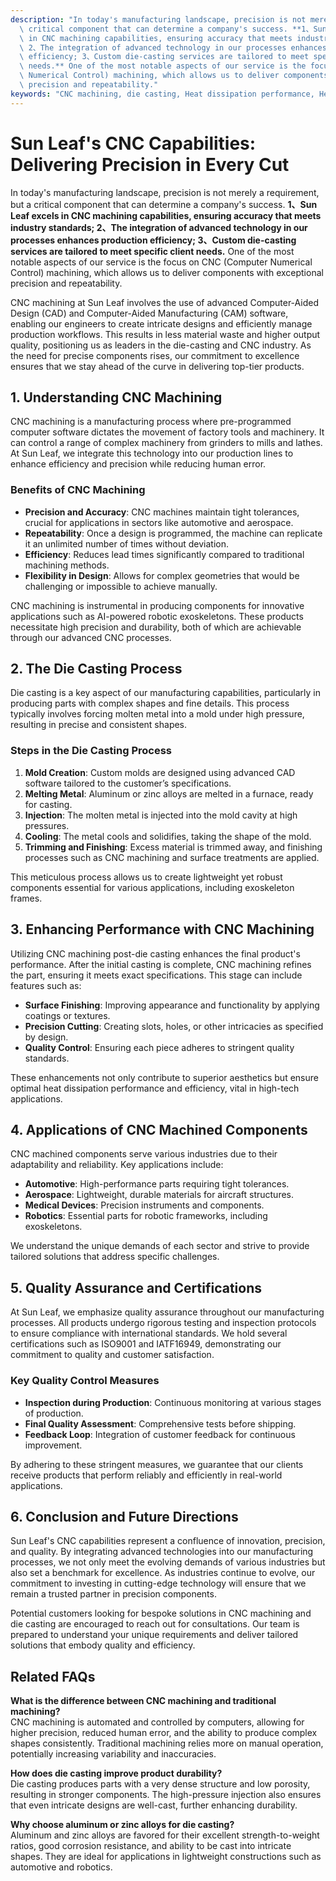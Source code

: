 ```yaml
---
description: "In today's manufacturing landscape, precision is not merely a requirement, but a\
  \ critical component that can determine a company's success. **1、Sun Leaf excels\
  \ in CNC machining capabilities, ensuring accuracy that meets industry standards;\
  \ 2、The integration of advanced technology in our processes enhances production\
  \ efficiency; 3、Custom die-casting services are tailored to meet specific client\
  \ needs.** One of the most notable aspects of our service is the focus on CNC (Computer\
  \ Numerical Control) machining, which allows us to deliver components with exceptional\
  \ precision and repeatability."
keywords: "CNC machining, die casting, Heat dissipation performance, Heat sink"
---
```

# Sun Leaf's CNC Capabilities: Delivering Precision in Every Cut

In today's manufacturing landscape, precision is not merely a requirement, but a critical component that can determine a company's success. **1、Sun Leaf excels in CNC machining capabilities, ensuring accuracy that meets industry standards; 2、The integration of advanced technology in our processes enhances production efficiency; 3、Custom die-casting services are tailored to meet specific client needs.** One of the most notable aspects of our service is the focus on CNC (Computer Numerical Control) machining, which allows us to deliver components with exceptional precision and repeatability.

CNC machining at Sun Leaf involves the use of advanced Computer-Aided Design (CAD) and Computer-Aided Manufacturing (CAM) software, enabling our engineers to create intricate designs and efficiently manage production workflows. This results in less material waste and higher output quality, positioning us as leaders in the die-casting and CNC industry. As the need for precise components rises, our commitment to excellence ensures that we stay ahead of the curve in delivering top-tier products.

## **1. Understanding CNC Machining**

CNC machining is a manufacturing process where pre-programmed computer software dictates the movement of factory tools and machinery. It can control a range of complex machinery from grinders to mills and lathes. At Sun Leaf, we integrate this technology into our production lines to enhance efficiency and precision while reducing human error.

### **Benefits of CNC Machining**

- **Precision and Accuracy**: CNC machines maintain tight tolerances, crucial for applications in sectors like automotive and aerospace.
- **Repeatability**: Once a design is programmed, the machine can replicate it an unlimited number of times without deviation.
- **Efficiency**: Reduces lead times significantly compared to traditional machining methods.
- **Flexibility in Design**: Allows for complex geometries that would be challenging or impossible to achieve manually.

CNC machining is instrumental in producing components for innovative applications such as AI-powered robotic exoskeletons. These products necessitate high precision and durability, both of which are achievable through our advanced CNC processes.

## **2. The Die Casting Process**

Die casting is a key aspect of our manufacturing capabilities, particularly in producing parts with complex shapes and fine details. This process typically involves forcing molten metal into a mold under high pressure, resulting in precise and consistent shapes.

### **Steps in the Die Casting Process**

1. **Mold Creation**: Custom molds are designed using advanced CAD software tailored to the customer’s specifications.
2. **Melting Metal**: Aluminum or zinc alloys are melted in a furnace, ready for casting.
3. **Injection**: The molten metal is injected into the mold cavity at high pressures.
4. **Cooling**: The metal cools and solidifies, taking the shape of the mold.
5. **Trimming and Finishing**: Excess material is trimmed away, and finishing processes such as CNC machining and surface treatments are applied.

This meticulous process allows us to create lightweight yet robust components essential for various applications, including exoskeleton frames.

## **3. Enhancing Performance with CNC Machining**

Utilizing CNC machining post-die casting enhances the final product's performance. After the initial casting is complete, CNC machining refines the part, ensuring it meets exact specifications. This stage can include features such as:

- **Surface Finishing**: Improving appearance and functionality by applying coatings or textures.
- **Precision Cutting**: Creating slots, holes, or other intricacies as specified by design.
- **Quality Control**: Ensuring each piece adheres to stringent quality standards.

These enhancements not only contribute to superior aesthetics but ensure optimal heat dissipation performance and efficiency, vital in high-tech applications.

## **4. Applications of CNC Machined Components**

CNC machined components serve various industries due to their adaptability and reliability. Key applications include:

- **Automotive**: High-performance parts requiring tight tolerances.
- **Aerospace**: Lightweight, durable materials for aircraft structures.
- **Medical Devices**: Precision instruments and components.
- **Robotics**: Essential parts for robotic frameworks, including exoskeletons.

We understand the unique demands of each sector and strive to provide tailored solutions that address specific challenges.

## **5. Quality Assurance and Certifications**

At Sun Leaf, we emphasize quality assurance throughout our manufacturing processes. All products undergo rigorous testing and inspection protocols to ensure compliance with international standards. We hold several certifications such as ISO9001 and IATF16949, demonstrating our commitment to quality and customer satisfaction.

### **Key Quality Control Measures**

- **Inspection during Production**: Continuous monitoring at various stages of production.
- **Final Quality Assessment**: Comprehensive tests before shipping.
- **Feedback Loop**: Integration of customer feedback for continuous improvement.

By adhering to these stringent measures, we guarantee that our clients receive products that perform reliably and efficiently in real-world applications.

## **6. Conclusion and Future Directions**

Sun Leaf's CNC capabilities represent a confluence of innovation, precision, and quality. By integrating advanced technologies into our manufacturing processes, we not only meet the evolving demands of various industries but also set a benchmark for excellence. As industries continue to evolve, our commitment to investing in cutting-edge technology will ensure that we remain a trusted partner in precision components. 

Potential customers looking for bespoke solutions in CNC machining and die casting are encouraged to reach out for consultations. Our team is prepared to understand your unique requirements and deliver tailored solutions that embody quality and efficiency.

## **Related FAQs**

**What is the difference between CNC machining and traditional machining?**  
CNC machining is automated and controlled by computers, allowing for higher precision, reduced human error, and the ability to produce complex shapes consistently. Traditional machining relies more on manual operation, potentially increasing variability and inaccuracies.

**How does die casting improve product durability?**  
Die casting produces parts with a very dense structure and low porosity, resulting in stronger components. The high-pressure injection also ensures that even intricate designs are well-cast, further enhancing durability.

**Why choose aluminum or zinc alloys for die casting?**  
Aluminum and zinc alloys are favored for their excellent strength-to-weight ratios, good corrosion resistance, and ability to be cast into intricate shapes. They are ideal for applications in lightweight constructions such as automotive and robotics.

